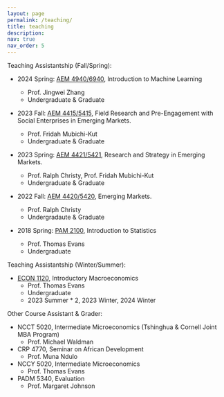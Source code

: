 ```yaml
---
layout: page
permalink: /teaching/
title: teaching
description: 
nav: true
nav_order: 5
---
```


Teaching Assistantship (Fall/Spring):
* 2024 Spring: [AEM 4940/6940](https://classes.cornell.edu/browse/roster/SP24/class/AEM/6940), Introduction to Machine Learning
    * Prof. Jingwei Zhang
    * Undergraduate & Graduate

* 2023 Fall: [AEM 4415/5415](https://classes.cornell.edu/browse/roster/FA23/class/AEM/5415), Field Research and Pre-Engagement with Social Enterprises in Emerging Markets.
    * Prof. Fridah Mubichi-Kut
    * Undergraduate & Graduate
* 2023 Spring: [AEM 4421/5421](https://classes.cornell.edu/browse/roster/SP23/class/AEM/5421), Research and Strategy in Emerging Markets.
    * Prof. Ralph Christy, Prof. Fridah Mubichi-Kut
    * Undergraduate & Graduate
* 2022 Fall: [AEM 4420/5420](https://classes.cornell.edu/browse/roster/FA22/class/AEM/5420), Emerging Markets.
    * Prof. Ralph Christy
    * Undergradaute & Graduate
* 2018 Spring: [PAM 2100](https://classes.cornell.edu/browse/roster/SP18/class/PAM/2100), Introduction to Statistics
    * Prof. Thomas Evans
    * Undergraduate

Teaching Assistantship (Winter/Summer):
* [ECON 1120](https://classes.cornell.edu/browse/roster/SU23/class/ECON/1120), Introductory Macroeconomics
    * Prof. Thomas Evans
    * Undergraduate
    * 2023 Summer * 2, 2023 Winter, 2024 Winter

Other Course Assistant & Grader:
* NCCT 5020, Intermediate Microeconomics (Tshinghua & Cornell Joint MBA Program)
    * Prof. Michael Waldman
* CRP 4770, Seminar on African Development
    * Prof. Muna Ndulo
* NCCY 5020, Intermediate Microeconomics 
    * Prof. Thomas Evans
* PADM 5340, Evaluation
    * Prof. Margaret Johnson